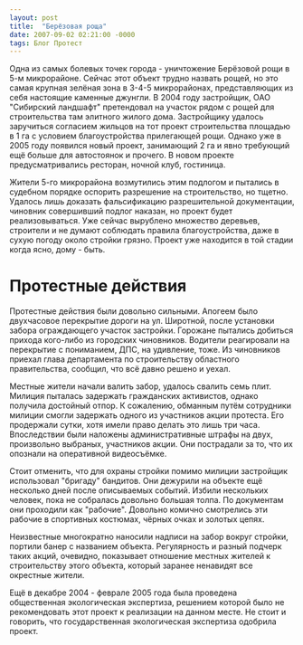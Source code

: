 ```yaml
---
layout: post
title:  "Берёзовая роща"
date: 2007-09-02 02:21:00 -0000
tags: Блог Протест
---
```


Одна из самых болевых точек города - уничтожение Берёзовой рощи в 5-м микрорайоне. Сейчас этот объект трудно назвать рощей, но это самая крупная зелёная зона в 3-4-5 микрорайонах, представляющих из себя настоящие каменные джунгли. В 2004 году застройщик, ОАО "Сибирский ландшафт" претендовал на участок рядом с рощей для строительства там элитного жилого дома. Застройщику удалось заручиться согласием жильцов на тот проект строительства площадью в 1 га с условием благоустройства прилегающей рощи. Однако уже в 2005 году появился новый проект, занимающий 2 га и явно требующий ещё больше для автостоянок и прочего. В новом проекте предусматривались ресторан, ночной клуб, гостиница. 

Жители 5-го микрорайона возмутились этим подлогом и пытались в судебном порядке оспорить разрешение на строительство, но тщетно. Удалось лишь доказать фальсификацию разрешительной документации, чиновник совершивший подлог наказан, но проект будет реализовываться. 
Уже сейчас вырублено множество деревьев, строители и не думают соблюдать правила благоустройства, даже в сухую погоду около стройки грязно. Проект уже находится в той стадии когда ясно, дому - быть.

# Протестные действия

Протестные действия были довольно сильными. Апогеем было двухчасовое перекрытие дороги на ул. Широтной, после установки забора ограждающего участок застройки. Горожане пытались добиться прихода кого-либо из городских чиновников. Водители реагировали на перекрытие с пониманием, ДПС, на удивление, тоже. Из чиновников приехал глава департамента по строительству областного правительства, сообщил, что всё давно решено и уехал. 

Местные жители начали валить забор, удалось свалить семь плит. Милиция пыталась задержать гражданских активистов, однако получила достойный отпор. К сожалению, обманным путём сотрудники милиции смогли задержать одного из участников акции протеста. Его продержали сутки, хотя имели право делать это лишь три часа. Впоследствии были наложены административные штрафы на двух, произвольно выбраных, участников акции. Они пострадали за то, что их опознали на оперативной видеосъёмке.

Стоит отменить, что для охраны стройки помимо милиции застройщик использовал "бригаду" бандитов. Они дежурили на объекте ещё несколько дней после описываемых событий. Избили нескольких человек, пока не собралась довольно большая толпа. По документам они проходили как "рабочие". Довольно комично смотрелись эти рабочие в спортивных костюмах, чёрных очках и золотых цепях. 

Неизвестные многократно наносили надписи на забор вокруг стройки, портили банер с названием объекта. Регулярность и разный подчерк таких акций, очевидно, показывает отношение местных жителей к строительству этого объекта, который заранее ненавидят все окрестные жители.

Ещё в декабре 2004 - феврале 2005 года была проведена общественная экологическая экспертиза, решением которой было не рекомендовать этот проект к реализации на данном месте. Не стоит и говорить, что государственная экологическая экспертиза одобрила проект. 